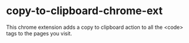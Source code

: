 # copy-to-clipboard-chrome-ext

This chrome extension adds a copy to clipboard action to all the &lt;code> tags to the pages you visit.
